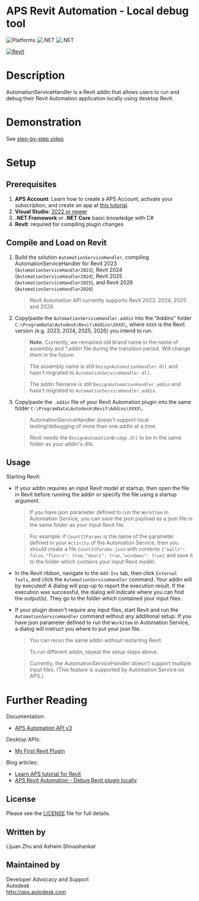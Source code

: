 # APS Revit Automation - Local debug tool

![Platforms](https://img.shields.io/badge/Plugins-Windows-lightgray.svg)
![.NET](https://img.shields.io/badge/.NET%20Framework-4.8-blue.svg)
![.NET](https://img.shields.io/badge/.NET%20-8.0-blue.svg)

[![Revit](https://img.shields.io/badge/Revit-2023|2024|2025|2026-lightblue.svg)](http://aps.autodesk.com/)

# Description

AutomationServiceHandler is a Revit addin that allows users to run and debug their Revit Automation application locally using desktop Revit. 

# Demonstration

See [step-by-step video](https://www.youtube.com/watch?v=i0LJ9JOpKMQ)

# Setup

## Prerequisites

1. **APS Account**: Learn how to create a APS Account, activate your subscription, and create an app at [this tutorial](http://aps.autodesk.com/tutorials/#/account/). 
2. **Visual Studio**: [2022 or newer](https://visualstudio.microsoft.com/)
3. **.NET Framework** or **.NET Core** basic knowledge with C#
4. **Revit**: required for compiling plugin changes

## Compile and Load on Revit

1. Build the solution `AutomationServiceHandler`, compiling AutomationServiceHandler for Revit 2023 (`AutomationServiceHandler2023`), Revit 2024 (`AutomationServiceHandler2024`), Revit 2025 (`AutomationServiceHandler2025`), and Revit 2026 (`AutomationServiceHandler2026`)
    > Revit Automation API currently supports Revit 2023. 2024, 2025 and 2026.

2. Copy/paste the `AutomationServiceHandler.addin` into the "Addins" folder `C:\ProgramData\Autodesk\Revit\Addins\XXXX\`, where `XXXX` is the Revit version (e.g. 2023, 2024, 2025, 2026) you intend to run.

    > **Note.** Currently, we remained old brand name in the name of assembly and *.addin file during the transition period. Will change them in the future.

    > The assembly name is still `DesignAutomationHandler.dll` and hasn't migrated to `AutomationServiceHandler.dll`.

    > The addin filename is still `DesignAutomationHandler.addin` and hasn't migrated to `AutomationServiceHandler.addin`.

3. Copy/paste the `.addin` file of your Revit Automation plugin into the same folder `C:\ProgramData\Autodesk\Revit\Addins\XXXX\`. 

    > AutomationServiceHandler doesn't support local testing/debugging of more than one addin at a time.

    > Revit needs the `DesignAutomationBridge.dll` to be in the same folder as your addin's dlls.

## Usage

Starting Revit:

- If your addin requires an input Revit model at startup, then open the file in Revit before running the addin or specify the file using a startup argument.

    > If you have json parameter defined to run the `WorkItem` in Automation Service, you can save the json payload as a json file in the same folder as your input Revit file.

    > For example: if `CountItParams` is the name of the parameter defined in your `Activity` of the Automation Service, then you should create a file `CountItParams.json` with contents `{"walls": false,"floors": true,"doors": true,"windows": true}` and save it to the folder which contains your input Revit model.

- In the Revit ribbon, navigate to the `Add-Ins` tab, then click `External Tools`, and click the `AutomationServiceHandler` command. Your addin will by executed! A dialog will pop-up to report the execution result. If the execution was successful, the dialog will indicate where you can find the output(s). They go to the folder which contained your input files. 

- If your plugin doesn't require any input files, start Revit and run the `AutomationServiceHandler` command without any additional setup. If you have json parameter defined to run the `WorkItem` in Automation Service, a dialog will instruct you where to put your json file.  

    > You can rerun the same addin without restarting Revit.

    > To run different addin, repeat the setup steps above.

    > Currently, the AutomationServiceHandler doesn't support multiple input files.  (This feature is supported by Automation Service on APS.)

# Further Reading

Documentation:

- [APS Automation API v3](https://aps.autodesk.com/en/docs/design-automation/v3/developers_guide/overview/)

Desktop APIs:

- [My First Revit Plugin](https://knowledge.autodesk.com/support/revit-products/learn-explore/caas/simplecontent/content/my-first-revit-plug-overview.html)

Blog articles:

- [Learn APS tutorial for Revit](https://aps.autodesk.com/blog/introducing-design-automation-tutorial-autocad-inventor-revit-engines)
- [APS Revit Automation - Debug Revit plugin locally](https://aps.autodesk.com/blog/design-automation-debug-revit-plugin-locally)

## License

Please see the [LICENSE](LICENSE) file for full details.

## Written by

Lijuan Zhu and Ashwin Shivashankar

## Maintained by

Developer Advocacy and Support<br/>
Autodesk<br/>
http://aps.autodesk.com